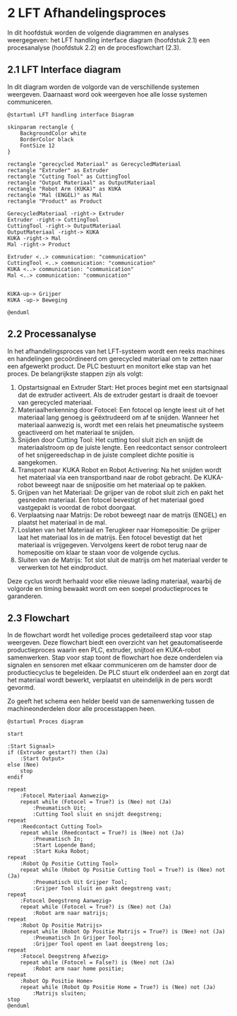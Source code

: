 # 2 LFT Afhandelingsproces

In dit hoofdstuk worden de volgende diagrammen en analyses weergegeven: het LFT handling interface diagram (hoofdstuk 2.1) een procesanalyse (hoofdstuk 2.2) en de procesflowchart (2.3).
## 2.1 LFT Interface diagram

In dit diagram worden de volgorde van de verschillende systemen weergeven. Daarnaast word ook weergeven hoe alle losse systemen communiceren.

```plantuml
@startuml LFT handling interface Diagram

skinparam rectangle {
    BackgroundColor white
    BorderColor black
    FontSize 12
}

rectangle "gerecycled Materiaal" as GerecycledMateriaal
rectangle "Extruder" as Extruder
rectangle "Cutting Tool" as CuttingTool
rectangle "Output Materiaal" as OutputMateriaal
rectangle "Robot Arm (KUKA)" as KUKA
rectangle "Mal (ENGEL)" as Mal
rectangle "Product" as Product

GerecycledMateriaal -right-> Extruder 
Extruder -right-> CuttingTool 
CuttingTool -right-> OutputMateriaal
OutputMateriaal -right-> KUKA
KUKA -right-> Mal
Mal -right-> Product 

Extruder <..> communication: "communication"
CuttingTool <..> communication: "communication"
KUKA <..> communication: "communication"
Mal <..> communication: "communication"


KUKA-up-> Grijper 
KUKA -up-> Beweging

@enduml
```

## 2.2 Processanalyse

In het afhandelingsproces van het LFT-systeem wordt een reeks machines en handelingen gecoördineerd om gerecycled materiaal om te zetten naar een afgewerkt product. De PLC bestuurt en monitort elke stap van het proces. De belangrijkste stappen zijn als volgt:

1. Opstartsignaal en Extruder Start: Het proces begint met een startsignaal dat de extruder activeert. Als de extruder gestart is draait de toevoer van gerecycled materiaal.
2. Materiaalherkenning door Fotocel: Een fotocel op lengte leest uit of het materiaal lang genoeg is geëxtrudeerd om af te snijden. Wanneer het materiaal aanwezig is, wordt met een relais het pneumatische systeem geactiveerd om het materiaal te snijden.
3. Snijden door Cutting Tool: Het cutting tool sluit zich en snijdt de materiaalstroom op de juiste lengte. Een reedcontact sensor controleert of het snijgereedschap in de juiste compleet dichte positie is aangekomen.
4. Transport naar KUKA Robot en Robot Activering: Na het snijden wordt het materiaal via een transportband naar de robot gebracht. De KUKA-robot beweegt naar de snijpositie om het materiaal op te pakken.
5. Grijpen van het Materiaal: De grijper van de robot sluit zich en pakt het gesneden materiaal. Een fotocel bevestigt of het materiaal goed vastgepakt is voordat de robot doorgaat.
6. Verplaatsing naar Matrijs: De robot beweegt naar de matrijs (ENGEL) en plaatst het materiaal in de mal.
7. Loslaten van het Materiaal en Terugkeer naar Homepositie: De grijper laat het materiaal los in de matrijs. Een fotocel bevestigt dat het materiaal is vrijgegeven. Vervolgens keert de robot terug naar de homepositie om klaar te staan voor de volgende cyclus.
8. Sluiten van de Matrijs: Tot slot sluit de matrijs om het materiaal verder te verwerken tot het eindproduct.

Deze cyclus wordt herhaald voor elke nieuwe lading materiaal, waarbij de volgorde en timing bewaakt wordt om een soepel productieproces te garanderen.

## 2.3 Flowchart

In de flowchart wordt het volledige proces gedetaileerd stap voor stap weergeven.
Deze flowchart biedt een overzicht van het geautomatiseerde productieproces waarin een PLC, extruder, snijtool en KUKA-robot samenwerken. Stap voor stap toont de flowchart hoe deze onderdelen via signalen en sensoren met elkaar communiceren om de hamster door de productiecyclus te begeleiden. De PLC stuurt elk onderdeel aan en zorgt dat het materiaal wordt bewerkt, verplaatst en uiteindelijk in de pers wordt gevormd.

Zo geeft het schema een helder beeld van de samenwerking tussen de machineonderdelen door alle processtappen heen.

```plantuml
@startuml Proces diagram

start

:Start Signaal>
if (Extruder gestart?) then (Ja)
    :Start Output>
else (Nee)
    stop
endif

repeat
    :Fotocel Materiaal Aanwezig>
    repeat while (Fotocel = True?) is (Nee) not (Ja)
        :Pneumatisch Uit;
        :Cutting Tool sluit en snijdt deegstreng;
repeat
    :Reedcontact Cutting Tool>
    repeat while (Reedcontact = True?) is (Nee) not (Ja)
        :Pneumatisch In;
        :Start Lopende Band;
        :Start Kuka Robot;
repeat
    :Robot Op Positie Cutting Tool>
    repeat while (Robot Op Positie Cutting Tool = True?) is (Nee) not (Ja)
        :Pneumatisch Uit Grijper Tool;
        :Grijper Tool sluit en pakt deegstreng vast;
repeat
    :Fotocel Deegstreng Aanwezig>
    repeat while (Fotocel = True?) is (Nee) not (Ja)
        :Robot arm naar matrijs;
repeat
    :Robot Op Positie Matrijs>
    repeat while (Robot Op Positie Matrijs = True?) is (Nee) not (Ja)
        :Pneumatisch In Grijper Tool;
        :Grijper Tool opent en laat deegstreng los;
repeat
    :Fotocel Deegstreng Afwezig>
    repeat while (Fotocel = False?) is (Nee) not (Ja)
        :Robot arm naar home positie;
repeat
    :Robot Op Positie Home>
    repeat while (Robot Op Positie Home = True?) is (Nee) not (Ja)
        :Matrijs sluiten;
stop
@enduml

```
